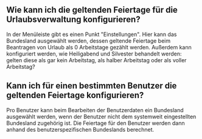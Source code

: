 ## Wie kann ich die geltenden Feiertage für die Urlaubsverwaltung konfigurieren?

In der Menüleiste gibt es einen Punkt "Einstellungen". Hier kann das Bundesland
ausgewählt werden, dessen geltende Feiertage beim Beantragen von Urlaub als 0
Arbeitstage gezählt werden. Außerdem kann konfiguriert werden, wie Heiligabend
und Silvester behandelt werden: gelten diese als gar kein Arbeitstag, als
halber Arbeitstag oder als voller Arbeitstag?

## Kann ich für einen bestimmten Benutzer die geltenden Feiertage konfigurieren?

Pro Benutzer kann beim Bearbeiten der Benutzerdaten ein Bundesland ausgewählt
werden, wenn der Benutzer nicht dem systemweit eingestellten Bundesland
zugehörig ist. Die Feiertage für den Benutzer werden dann anhand des
benutzerspezifischen Bundeslands berechnet.